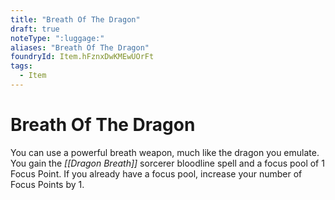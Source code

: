```yaml
---
title: "Breath Of The Dragon"
draft: true
noteType: ":luggage:"
aliases: "Breath Of The Dragon"
foundryId: Item.hFznxDwKMEwUOrFt
tags:
  - Item
---
```


# Breath Of The Dragon

You can use a powerful breath weapon, much like the dragon you emulate. You gain the _[[Dragon Breath]]_ sorcerer bloodline spell and a focus pool of 1 Focus Point. If you already have a focus pool, increase your number of Focus Points by 1.
